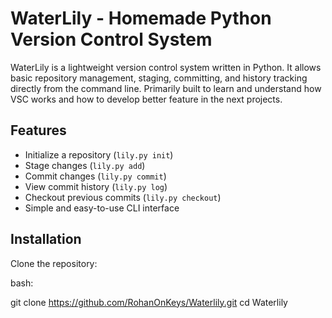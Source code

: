 
# WaterLily - Homemade Python Version Control System

WaterLily is a lightweight version control system written in Python. It allows basic repository management, staging, committing, and history tracking directly from the command line.
Primarily built to learn and understand how VSC works and how to develop better feature in the next projects.

## Features

- Initialize a repository (`lily.py init`)
- Stage changes (`lily.py add`)
- Commit changes (`lily.py commit`)
- View commit history (`lily.py log`)
- Checkout previous commits (`lily.py checkout`)
- Simple and easy-to-use CLI interface

## Installation

Clone the repository:

bash:

git clone https://github.com/RohanOnKeys/Waterlily.git
cd Waterlily


